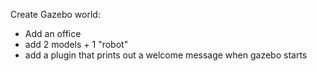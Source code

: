 Create Gazebo world:

- Add an office
- add 2 models + 1 "robot"
- add a plugin that prints out a welcome message when gazebo starts

